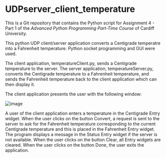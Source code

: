 # UDPserver_client_temperature
This is a Git repository that contains the Python script for Assignment 4 - Part 1 of the _Advanced Python Programming Part-Time Course_ of Cardiff University.

This python UDP client/server application converts a Centigrade temperatre into a Fahrenheit temperature. Python socket programming and GUI were used.

The client application, temperatureClient.py, sends a Centigrade temperature to the server. The server application, temperatureServer.py, converts the 
Centigrade temperature to a Fahrenheit temperature, and sends the Fahrenheit temperature back to the client application which can then 
display it. 

The client application presents the user with the following window:

![image](https://user-images.githubusercontent.com/40058400/164729605-57b7416e-8712-4524-808a-afd396f88c4d.png)

A user of the client application enters a temperature in the Centigrade Entry widget.  When the user clicks on the button Convert, a request is sent to the server to ask for the Fahrenheit temperature corresponding to the current Centigrade temperature and this is placed in the Fahrenheit Entry widget.
The program displays a message in the Status Entry widget if the server is not available.
When the user clicks on the button Clear, all Entry widgets are cleared.
When the user clicks on the button Done, the user exits the application. 
